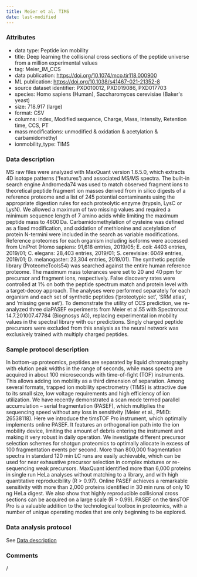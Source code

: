 ```yaml
---
title: Meier et al. TIMS
date: last-modified
---
```


### Attributes
- data type: Peptide ion mobility
- title: Deep learning the collisional cross sections of the peptide universe from a million experimental values
- tag: Meier_IM_CCS
- data publication: https://doi.org/10.1074/mcp.tir118.000900
- ML publication: https://doi.org/10.1038/s41467-021-21352-8
- source dataset identifier: PXD010012, PXD019086, PXD017703
- species: Homo sapiens (Human), Saccharomyces cerevisiae (Baker's yeast)
- size: 718.917 (large)
- format: CSV
- columns: index, Modified sequence, Charge, Mass, Intensity, Retention time, CCS, PT
- mass modifications: unmodified & oxidation & acetylation & carbamidomethyl
- ionmobility_type: TIMS

### Data description
MS raw files were analyzed with MaxQuant version 1.6.5.0, which extracts 4D isotope patterns
(‘features’) and associated MS/MS spectra. The built-in search engine Andromeda74 was used
to match observed fragment ions to theoretical peptide fragment ion masses derived from in
silico digests of a reference proteome and a list of 245 potential contaminants using the
appropriate digestion rules for each proteolytic enzyme (trypsin, LysC or LysN). We allowed
a maximum of two missing values and required a minimum sequence length of 7 amino acids while
limiting the maximum peptide mass to 4600 Da. Carbamidomethylation of cysteine was defined as
a fixed modification, and oxidation of methionine and acetylation of protein N-termini were
included in the search as variable modifications. Reference proteomes for each organism including
isoforms were accessed from UniProt (Homo sapiens: 91,618 entries, 2019/05; E. coli: 4403 entries,
2019/01; C. elegans: 28,403 entries, 2019/01; S. cerevisiae: 6049 entries, 2019/01; D. melanogaster:
23,304 entries, 2019/01). The synthetic peptide library (ProteomeTools54) was searched against
the entire human reference proteome. The maximum mass tolerances were set to 20 and 40 ppm for
precursor and fragment ions, respectively. False discovery rates were controlled at 1% on both
the peptide spectrum match and protein level with a target-decoy approach. The analyses were
performed separately for each organism and each set of synthetic peptides (‘proteotypic set’,
‘SRM atlas’, and ‘missing gene set’). To demonstrate the utility of CCS prediction, we re-analyzed
three diaPASEF experiments from Meier et al.55 with Spectronaut 14.7.201007.47784 (Biognosys AG),
replacing experimental ion mobility values in the spectral library with our predictions. Singly
charged peptide precursors were excluded from this analysis as the neural network was exclusively
trained with multiply charged peptides.

### Sample protocol description
In bottom-up proteomics, peptides are separated by liquid chromatography with elution
peak widths in the range of seconds, while mass spectra are acquired in about 100 microseconds
with time-of-fight (TOF) instruments. This allows adding ion mobility as a third dimension of
separation. Among several formats, trapped ion mobility spectrometry (TIMS) is attractive due
to its small size, low voltage requirements and high efficiency of ion utilization. We have
recently demonstrated a scan mode termed parallel accumulation – serial fragmentation (PASEF),
which multiplies the sequencing speed without any loss in sensitivity (Meier et al., PMID:
26538118). Here we introduce the timsTOF Pro instrument, which optimally implements online
PASEF. It features an orthogonal ion path into the ion mobility device, limiting the amount
of debris entering the instrument and making it very robust in daily operation. We investigate
different precursor selection schemes for shotgun proteomics to optimally allocate in excess
of 100 fragmentation events per second. More than 800,000 fragmentation spectra in standard
120 min LC runs are easily achievable, which can be used for near exhaustive precursor selection
in complex mixtures or re-sequencing weak precursors. MaxQuant identified more than 6,000 proteins
in single run HeLa analyses without matching to a library, and with high quantitative reproducibility
(R > 0.97). Online PASEF achieves a remarkable sensitivity with more than 2,000 proteins identified
in 30 min runs of only 10 ng HeLa digest. We also show that highly reproducible collisional cross
sections can be acquired on a large scale (R > 0.99). PASEF on the timsTOF Pro is a valuable addition
to the technological toolbox in proteomics, with a number of unique operating modes that are only
beginning to be explored.

### Data analysis protocol
See [Data description](#data-description)

### Comments
/

